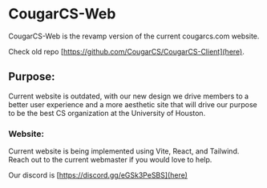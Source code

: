 # CougarCS-Web

CougarCS-Web is the revamp version of the current cougarcs.com website.

Check old repo [https://github.com/CougarCS/CougarCS-Client](here).

## Purpose:

Current website is outdated, with our new design we drive members to a better user experience and a more aesthetic site that will drive our purpose to be the best CS organization at the University of Houston.

### Website:
Current website is being implemented using Vite, React, and Tailwind. Reach out to the current webmaster if you would love to help. 

Our discord is [https://discord.gg/eGSk3PeSBS](here)